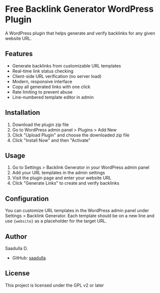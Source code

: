 # Free Backlink Generator WordPress Plugin

A WordPress plugin that helps generate and verify backlinks for any given website URL.

## Features

- Generate backlinks from customizable URL templates
- Real-time link status checking
- Client-side URL verification (no server load)
- Modern, responsive interface
- Copy all generated links with one click
- Rate limiting to prevent abuse
- Line-numbered template editor in admin

## Installation

1. Download the plugin zip file
2. Go to WordPress admin panel > Plugins > Add New
3. Click "Upload Plugin" and choose the downloaded zip file
4. Click "Install Now" and then "Activate"

## Usage

1. Go to Settings > Backlink Generator in your WordPress admin panel
2. Add your URL templates in the admin settings
3. Visit the plugin page and enter your website URL
4. Click "Generate Links" to create and verify backlinks

## Configuration

You can customize URL templates in the WordPress admin panel under Settings > Backlink Generator. Each template should be on a new line and use `{website}` as a placeholder for the target URL.

## Author

Saadulla D.
- GitHub: [saadulla](https://github.com/saadulla)

## License

This project is licensed under the GPL v2 or later
